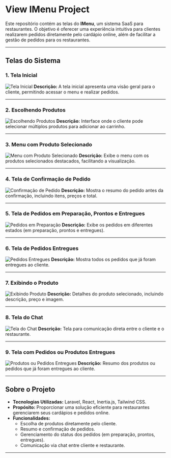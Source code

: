 # View IMenu Project

Este repositório contém as telas do **IMenu**, um sistema SaaS para restaurantes. O objetivo é oferecer uma experiência intuitiva para clientes realizarem pedidos diretamente pelo cardápio online, além de facilitar a gestão de pedidos para os restaurantes.

---

## Telas do Sistema

### 1. Tela Inicial
![Tela Inicial](./First%20Screen.png)
**Descrição:** A tela inicial apresenta uma visão geral para o cliente, permitindo acessar o menu e realizar pedidos.

---

### 2. Escolhendo Produtos
![Escolhendo Produtos](./choosing%20two%20products.png)
**Descrição:** Interface onde o cliente pode selecionar múltiplos produtos para adicionar ao carrinho.

---

### 3. Menu com Produto Selecionado
![Menu com Produto Selecionado](./menu%20with%20selected.png)
**Descrição:** Exibe o menu com os produtos selecionados destacados, facilitando a visualização.

---

### 4. Tela de Confirmação de Pedido
![Confirmação de Pedido](./confirm%20order.png)
**Descrição:** Mostra o resumo do pedido antes da confirmação, incluindo itens, preços e total.

---

### 5. Tela de Pedidos em Preparação, Prontos e Entregues
![Pedidos em Preparação](./order%20screen%20in%20preparation,%20ready,%20delivered.png)
**Descrição:** Exibe os pedidos em diferentes estados (em preparação, prontos e entregues).

---

### 6. Tela de Pedidos Entregues
![Pedidos Entregues](./order%20screen%20in%20delivered.png)
**Descrição:** Mostra todos os pedidos que já foram entregues ao cliente.

---

### 7. Exibindo o Produto
![Exibindo Produto](./Show%20Product.png)
**Descrição:** Detalhes do produto selecionado, incluindo descrição, preço e imagem.

---

### 8. Tela do Chat
![Tela do Chat](./Chat.png)
**Descrição:** Tela para comunicação direta entre o cliente e o restaurante.

---

### 9. Tela com Pedidos ou Produtos Entregues
![Produtos ou Pedidos Entregues](./screen%20with%20the%20delivered%20products%20or%20orders.png)
**Descrição:** Resumo dos produtos ou pedidos que já foram entregues ao cliente.

---

## Sobre o Projeto

- **Tecnologias Utilizadas:** Laravel, React, Inertia.js, Tailwind CSS.
- **Propósito:** Proporcionar uma solução eficiente para restaurantes gerenciarem seus cardápios e pedidos online.
- **Funcionalidades:**
  - Escolha de produtos diretamente pelo cliente.
  - Resumo e confirmação de pedidos.
  - Gerenciamento do status dos pedidos (em preparação, prontos, entregues).
  - Comunicação via chat entre cliente e restaurante.

---

